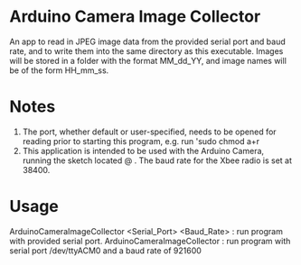 # Arduino Camera Image Collector

An app to read in JPEG image data from the provided serial port and baud rate, and to write them into the same directory as this executable. Images will be stored in a folder with the format MM_dd_YY, and image names will be of the form HH_mm_ss.

# Notes
1. The port, whether default or user-specified, needs to be opened for reading prior to starting this program, e.g. run 'sudo chmod a+r <port-name>
2. This application is intended to be used with the Arduino Camera, running the sketch located @ . The baud rate for the Xbee radio is set at 38400.

# Usage
 ArduinoCameraImageCollector <Serial_Port> <Baud_Rate>   : run program with provided serial port.
 ArduinoCameraImageCollector                             : run program with serial port /dev/ttyACM0 and a baud rate of 921600
